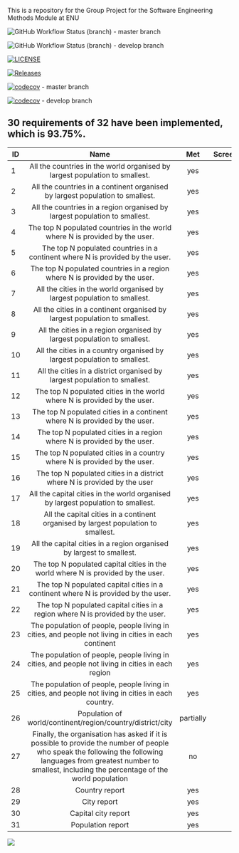 This is a repository for the Group Project for the Software Engineering Methods Module at ENU 

![GitHub Workflow Status (branch)](https://img.shields.io/github/actions/workflow/status/vladkoisnych/sem_group_project_25/main.yml?branch=master)  - master branch

![GitHub Workflow Status (branch)](https://img.shields.io/github/actions/workflow/status/vladkoisnych/sem_group_project_25/main.yml?branch=develop)  - develop branch

[![LICENSE](https://img.shields.io/github/license/vladkoisnych/sem_group_project_25.svg?style=flat-square)](https://github.com/vladkoisnych/sem_group_project_25/blob/master/LICENSE)

[![Releases](https://img.shields.io/github/release/vladkoisnych/sem_group_project_25/all.svg?style=flat-square)](https://github.com/vladkoisnych/sem_group_project_25/releases)

[![codecov](https://codecov.io/gh/vladkoisnych/sem_group_project_25/branch/master/graph/badge.svg?token=Y0034W9TKB)](https://codecov.io/gh/vladkoisnych/sem_group_project_25) - master branch

[![codecov](https://codecov.io/gh/vladkoisnych/sem_group_project_25/branch/develop/graph/badge.svg?token=Y0034W9TKB)](https://codecov.io/gh/vladkoisnych/sem_group_project_25) - develop branch

## 30 requirements of 32 have been implemented, which is 93.75%.

| ID |                                                                                                           Name                                                                                                           |    Met    | Screenshot   |
|----|:------------------------------------------------------------------------------------------------------------------------------------------------------------------------------------------------------------------------:|:---------:|-------------:|
| 1  |                                                                       All the countries in the world organised by largest population to smallest.                                                                        |    yes    |              |
| 2  |                                                                      All the countries in a continent organised by largest population to smallest.                                                                       |    yes    |              |
| 3  |                                                                        All the countries in a region organised by largest population to smallest.                                                                        |    yes    |              |
| 4  |                                                                       The top N populated countries in the world where N is provided by the user.                                                                        |    yes    |              |
| 5  |                                                                      The top N populated countries in a continent where N is provided by the user.                                                                       |    yes    |              |
| 6  |                                                                        The top N populated countries in a region where N is provided by the user.                                                                        |    yes    |              |
| 7  |                                                                         All the cities in the world organised by largest population to smallest.                                                                         |    yes    |              |
| 8  |                                                                        All the cities in a continent organised by largest population to smallest.                                                                        |    yes    |              |
| 9  |                                                                         All the cities in a region organised by largest population to smallest.                                                                          |    yes    |              |
| 10 |                                                                         All the cities in a country organised by largest population to smallest.                                                                         |    yes    |              |
| 11 |                                                                        All the cities in a district organised by largest population to smallest.                                                                         |    yes    |              |
| 12 |                                                                         The top N populated cities in the world where N is provided by the user.                                                                         |    yes    |              |
| 13 |                                                                        The top N populated cities in a continent where N is provided by the user.                                                                        |    yes    |              |
| 14 |                                                                         The top N populated cities in a region where N is provided by the user.                                                                          |    yes    |              |
| 15 |                                                                         The top N populated cities in a country where N is provided by the user.                                                                         |    yes    |              |
| 16 |                                                                         The top N populated cities in a district where N is provided by the user                                                                         |    yes    |              |
| 17 |                                                                     All the capital cities in the world organised by largest population to smallest.                                                                     |    yes    |              |
| 18 |                                                                    All the capital cities in a continent organised by largest population to smallest.                                                                    |    yes    |              |
| 19 |                                                                           All the capital cities in a region organised by largest to smallest.                                                                           |    yes    |              |
| 20 |                                                                     The top N populated capital cities in the world where N is provided by the user.                                                                     |    yes    |              |
| 21 |                                                                    The top N populated capital cities in a continent where N is provided by the user.                                                                    |    yes    |              |
| 22 |                                                                     The top N populated capital cities in a region where N is provided by the user.                                                                      |    yes    |              |
| 23 |                                                           The population of people, people living in cities, and people not living in cities in each continent                                                           |    yes    |              |
| 24 |                                                            The population of people, people living in cities, and people not living in cities in each region                                                             |    yes    |              |
| 25 |                                                           The population of people, people living in cities, and people not living in cities in each country.                                                            |    yes    |              |
| 26 |                                                                                Population of world/continent/region/country/district/city                                                                                | partially |              |
| 27 | Finally, the organisation has asked if it is possible to provide the number of people who speak the following the following languages from greatest number to smallest, including the percentage of the world population |    no     |              |
| 28 |                                                                                                      Country report                                                                                                      |    yes    |              |
| 29 |                                                                                                       City report                                                                                                        |    yes    |              |
| 30 |                                                                                                   Capital city report                                                                                                    |    yes    |              |
| 31 |                                                                                                    Population report                                                                                                     |    yes    |              |



![](https://github.com/vladkoisnych/sem_group_project_25/blob/feature/final-delivery/screenshots/testimage.jpg?raw=true)
